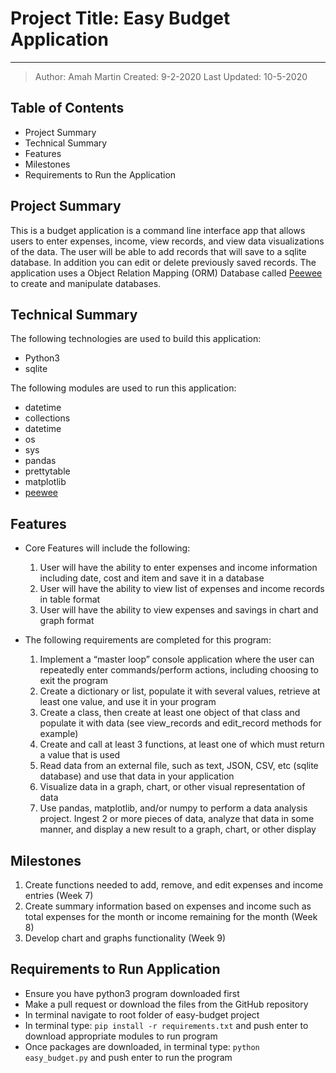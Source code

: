 # Project Title: Easy Budget Application

---

> Author: Amah Martin
> Created: 9-2-2020
> Last Updated: 10-5-2020

## Table of Contents

- Project Summary
- Technical Summary
- Features
- Milestones
- Requirements to Run the Application

## Project Summary

This is a budget application is a command line interface app that allows users to enter expenses, income, view records, and view data visualizations of the data.
The user will be able to add records that will save to a sqlite database. In addition you can edit or delete previously saved records.
The application uses a Object Relation Mapping (ORM) Database called [Peewee](https://docs.peewee-orm.com/en/latest/index.html) to create and manipulate databases.

## Technical Summary

The following technologies are used to build this application:

- Python3
- sqlite

The following modules are used to run this application:

- datetime
- collections
- datetime
- os
- sys
- pandas
- prettytable
- matplotlib
- [peewee](https://docs.peewee-orm.com/en/latest/index.html)

## Features

- Core Features will include the following\:

  1. User will have the ability to enter expenses and income information including date, cost and item and save it in a database
  2. User will have the ability to view list of expenses and income records in table format
  3. User will have the ability to view expenses and savings in chart and graph format

- The following requirements are completed for this program:

  1. Implement a “master loop” console application where the user can repeatedly enter commands/perform actions, including choosing to exit the program
  2. Create a dictionary or list, populate it with several values, retrieve at least one value, and use it in your program
  3. Create a class, then create at least one object of that class and populate it with data (see view_records and edit_record methods for example)
  4. Create and call at least 3 functions, at least one of which must return a value that is used
  5. Read data from an external file, such as text, JSON, CSV, etc (sqlite database) and use that data in your application
  6. Visualize data in a graph, chart, or other visual representation of data
  7. Use pandas, matplotlib, and/or numpy to perform a data analysis project. Ingest 2 or more pieces of data, analyze that data in some manner, and display a new result to a graph, chart, or other display

## Milestones

1. Create functions needed to add, remove, and edit expenses and income entries (Week 7)
2. Create summary information based on expenses and income such as total expenses for the month or income remaining for the month (Week 8)
3. Develop chart and graphs functionality (Week 9)

## Requirements to Run Application

- Ensure you have python3 program downloaded first
- Make a pull request or download the files from the GitHub repository
- In terminal navigate to root folder of easy-budget project
- In terminal type: `pip install -r requirements.txt` and push enter to download appropriate modules to run program
- Once packages are downloaded, in terminal type: `python easy_budget.py` and push enter to run the program
